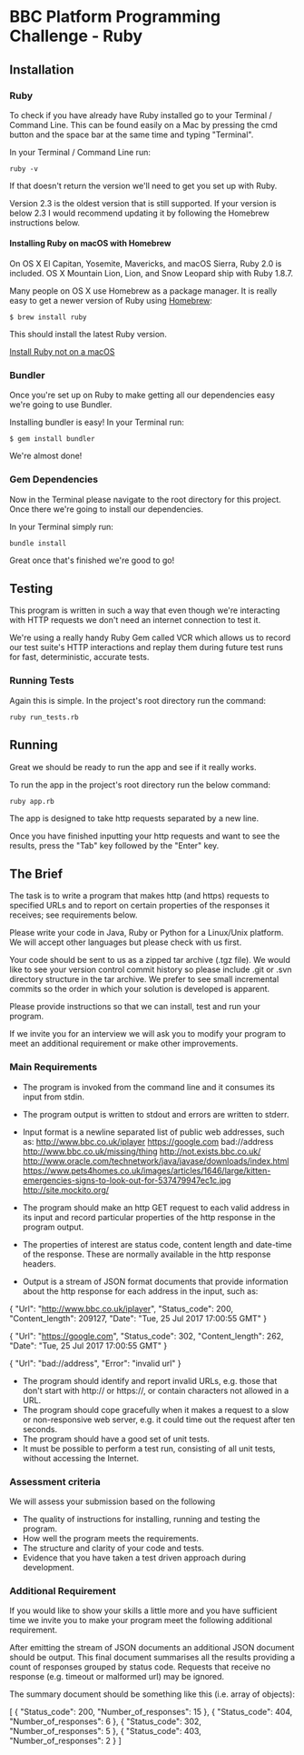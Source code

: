 # BBC Platform Programming Challenge - Ruby

## Installation

### Ruby
To check if you have already have Ruby installed go to your Terminal / Command Line.
This can be found easily on a Mac by pressing the cmd button and the space bar at the same time and typing "Terminal".

In your Terminal / Command Line run:

```
ruby -v
```

If that doesn't return the version we'll need to get you set up with Ruby.

Version 2.3 is the oldest version that is still supported. If your version is below 2.3 I would recommend updating it by following the Homebrew instructions below. 

#### Installing Ruby on macOS with Homebrew
On OS X El Capitan, Yosemite, Mavericks, and macOS Sierra, Ruby 2.0 is included. OS X Mountain Lion, Lion, and Snow Leopard ship with Ruby 1.8.7.

Many people on OS X use Homebrew as a package manager. It is really easy to get a newer version of Ruby using [Homebrew](https://brew.sh/):

```
$ brew install ruby
```

This should install the latest Ruby version.

[Install Ruby not on a macOS](https://www.ruby-lang.org/en/documentation/installation/)

### Bundler
Once you're set up on Ruby to make getting all our dependencies easy we're going to use Bundler.

Installing bundler is easy! In your Terminal run: 

```
$ gem install bundler
```

We're almost done!

### Gem Dependencies
Now in the Terminal please navigate to the root directory for this project. Once there we're going to install our dependencies.

In your Terminal simply run:

```
bundle install
```

Great once that's finished we're good to go!

## Testing
This program is written in such a way that even though we're interacting with HTTP requests we don't need an internet connection to test it. 

We're using a really handy Ruby Gem called VCR which allows us to record our test suite's HTTP interactions and replay them during future test runs for fast, deterministic, accurate tests.

### Running Tests

Again this is simple. In the project's root directory run the command:

```
ruby run_tests.rb
```

## Running
Great we should be ready to run the app and see if it really works.

To run the app in the project's root directory run the below command:

```
ruby app.rb
```

The app is designed to take http requests separated by a new line.

Once you have finished inputting your http requests and want to see the results, press the "Tab" key followed by the "Enter" key.

## The Brief

The task is to write a program that makes http (and https) requests to specified URLs and to report on certain properties of the responses it receives; see requirements below. 

Please write your code in Java, Ruby or Python for a Linux/Unix platform. We will accept other languages but please check with us first. 

Your code should be sent to us as a zipped tar archive (.tgz file). We would like to see your version control commit history so please include .git or .svn directory structure in the tar archive. We prefer to see small incremental commits so the order in which your solution is developed is apparent. 

Please provide instructions so that we can install, test and run your program. 

If we invite you for an interview we will ask you to modify your program to meet an additional requirement or make other improvements. 

### Main Requirements 
* The program is invoked from the command line and it consumes its input from stdin. 
* The program output is written to stdout and errors are written to stderr. 
* Input format is a newline separated list of public web addresses, such as:
http://www.bbc.co.uk/iplayer 
https://google.com bad://address 
http://www.bbc.co.uk/missing/thing 
http://not.exists.bbc.co.uk/ 
http://www.oracle.com/technetwork/java/javase/downloads/index.html 
https://www.pets4homes.co.uk/images/articles/1646/large/kitten-emergencies-signs-to-look-out-for-537479947ec1c.jpg 
http://site.mockito.org/ 

* The program should make an http GET request to each valid address in its input and record particular properties of the http response in the program output. 
* The properties of interest are status code, content length and date-time of the response. These are normally available in the http response headers.
* Output is a stream of JSON format documents that provide information about the http response for each address in the input, such as: 

{ 
"Url": "http://www.bbc.co.uk/iplayer", 
"Status_code": 200, 
"Content_length": 209127, 
"Date": "Tue, 25 Jul 2017 17:00:55 GMT" 
} 

{ 
"Url": "https://google.com", 
"Status_code": 302, 
"Content_length": 262, 
"Date": "Tue, 25 Jul 2017 17:00:55 GMT" 
} 

{ 
"Url": "bad://address", 
"Error": "invalid url" 
}

*  The program should identify and report invalid URLs, e.g. those that don't start with http:// or https://, or contain characters not allowed in a URL. 
* The program should cope gracefully when it makes a request to a slow or non-responsive web server, e.g. it could time out the request after ten seconds. 
* The program should have a good set of unit tests. 
* It must be possible to perform a test run, consisting of all unit tests, without accessing the Internet. 


### Assessment criteria 
We will assess your submission based on the following 
* The quality of instructions for installing, running and testing the program. 
* How well the program meets the requirements. 
* The structure and clarity of your code and tests. 
* Evidence that you have taken a test driven approach during development. 

### Additional Requirement 
If you would like to show your skills a little more and you have sufficient time we invite you to make your program meet the following additional requirement. 

After emitting the stream of JSON documents an additional JSON document should be output. This final document summarises all the results providing a count of responses grouped by status code. Requests that receive no response (e.g. timeout or malformed url) may be ignored. 

The summary document should be something like this (i.e. array of objects): 

[ 
{ 
"Status_code": 200, 
"Number_of_responses": 15 
}, 
{ 
"Status_code": 404, 
"Number_of_responses": 6 
}, 
{ 
"Status_code": 302, 
"Number_of_responses": 5 
}, 
{ 
"Status_code": 403, 
"Number_of_responses": 2 
} 
]
